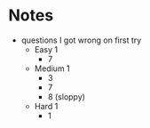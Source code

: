 # Notes

- questions I got wrong on first try
  - Easy 1
    - 7
  - Medium 1
    - 3
    - 7
    - 8 (sloppy)
  - Hard 1
    - 1
